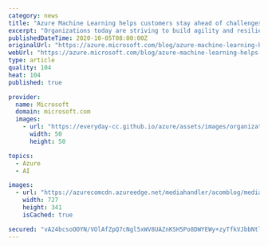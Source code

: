 ```yaml
---
category: news
title: "Azure Machine Learning helps customers stay ahead of challenges"
excerpt: "Organizations today are striving to build agility and resilience to the fast-changing environment we live in. AI and machine learning innovation can help tackle these emerging challenges and enable cost efficiencies."
publishedDateTime: 2020-10-05T08:00:00Z
originalUrl: "https://azure.microsoft.com/blog/azure-machine-learning-helps-customers-stay-ahead-of-challenges/"
webUrl: "https://azure.microsoft.com/blog/azure-machine-learning-helps-customers-stay-ahead-of-challenges/"
type: article
quality: 104
heat: 104
published: true

provider:
  name: Microsoft
  domain: microsoft.com
  images:
    - url: "https://everyday-cc.github.io/azure/assets/images/organizations/microsoft.com-50x50.jpg"
      width: 50
      height: 50

topics:
  - Azure
  - AI

images:
  - url: "https://azurecomcdn.azureedge.net/mediahandler/acomblog/media/Default/blog/54a5211d-b1cd-4904-bdc7-275db6482b0f.png"
    width: 727
    height: 341
    isCached: true

secured: "vA24bcsoOOYN/VOlAfZpQ7cNgl5xWV8UAZnKSH5Po8DWYEWy+zyTfkVJbbNtlcDqXFARi+e2ErOQM1eRKyowZrQszHpc+9cTbbYYv3/yydZx50EusWIwEF5oS9E+afvMsDxKjaRN6l3XC/ogxcKlSa3TLlOJfsg9w7xLOxX4TWoBsv7T7kuuqOyKc1PZMr9H7aSLXQdhCjzvqXtJW57JJ22gUSGaaKnUemS6oV4/5YcDyZxeCFVGrsqQSp0gJTFo9MPpwe9fJodRpr4h7zEzneJ6A1YvPtdbBrgzMLzvCR1NTyrGfj4i4csL6atEW5hWU74xivpeaw1xvXS4pAkAz84ILv6719O2NbngavtJKKM=;OmymQOUlyc3XjEN1IeiPqw=="
---
```


